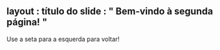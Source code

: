  layout : título do slide
 : " Bem-vindo à segunda página! "
---

Use a seta para a esquerda para voltar!
